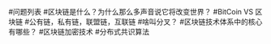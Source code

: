 #问题列表
#区块链是什么？为什么那么多声音说它将改变世界？
#BitCoin VS 区块链
#公有链，私有链，联盟链，互联链
#啥叫分叉？
#区块链技术体系中的核心有哪些？
#区块链加密技术
#分布式共识算法
